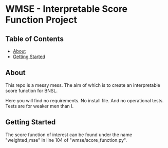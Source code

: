 # WMSE - Interpretable Score Function Project

## Table of Contents

- [About](#about)
- [Getting Started](#getting_started)

## About <a name = "about"></a>

This repo is a messy mess. The aim of which is to create an interpretable score function for BNSL.

Here you will find no requirements. No install file. And no operational tests. Tests are for weaker men than I.

## Getting Started <a name = "getting_started"></a>

The score function of interest can be found under the name "weighted_mse" in line 104 of "wmse/score_function.py".